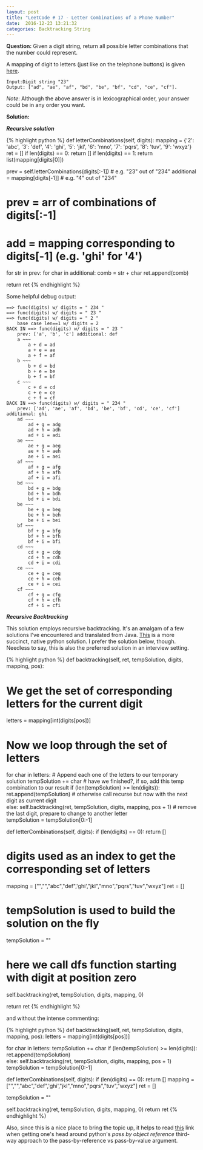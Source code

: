 ```yaml
---
layout: post
title: "LeetCode # 17 - Letter Combinations of a Phone Number"
date:  2016-12-23 13:21:32
categories: Backtracking String
---
```

**Question:**
Given a digit string, return all possible letter combinations that the number could represent.

A mapping of digit to letters (just like on the telephone buttons) is given [here](https://upload.wikimedia.org/wikipedia/commons/thumb/7/73/Telephone-keypad2.svg/200px-Telephone-keypad2.svg.png).

```
Input:Digit string "23"
Output: ["ad", "ae", "af", "bd", "be", "bf", "cd", "ce", "cf"].
```
*Note*: Although the above answer is in lexicographical order, your answer could be in any order you want.

**Solution:**

***Recursive solution***

{% highlight python %}
def letterCombinations(self, digits):
  mapping = {'2': 'abc', '3': 'def', '4': 'ghi', '5': 'jkl',
             '6': 'mno', '7': 'pqrs', '8': 'tuv', '9': 'wxyz'}
  ret = []
  if len(digits) == 0:
    return []
  if len(digits) == 1:
    return list(mapping[digits[0]])

  prev = self.letterCombinations(digits[:-1])     # e.g. "23" out of "234"
  additional = mapping[digits[-1]]                # e.g. "4" out of "234"

  # prev = arr of combinations of digits[:-1]
  # add = mapping corresponding to digits[-1] (e.g. 'ghi' for '4')
  for str in prev:
    for char in additional:
      comb = str + char
      ret.append(comb)

  return ret
{% endhighlight %}


Some helpful debug output:

```
==> func(digits) w/ digits = " 234 "
==> func(digits) w/ digits = " 23 "
==> func(digits) w/ digits = " 2 "
	base case len==1 w/ digits = 2
BACK IN ==> func(digits) w/ digits = " 23 "
	prev: ['a', 'b', 'c'] additional: def
	a ~~~
		a + d = ad
		a + e = ae
		a + f = af
	b ~~~
		b + d = bd
		b + e = be
		b + f = bf
	c ~~~
		c + d = cd
		c + e = ce
		c + f = cf
BACK IN ==> func(digits) w/ digits = " 234 "
	prev: ['ad', 'ae', 'af', 'bd', 'be', 'bf', 'cd', 'ce', 'cf'] additional: ghi
	ad ~~~
		ad + g = adg
		ad + h = adh
		ad + i = adi
	ae ~~~
		ae + g = aeg
		ae + h = aeh
		ae + i = aei
	af ~~~
		af + g = afg
		af + h = afh
		af + i = afi
	bd ~~~
		bd + g = bdg
		bd + h = bdh
		bd + i = bdi
	be ~~~
		be + g = beg
		be + h = beh
		be + i = bei
	bf ~~~
		bf + g = bfg
		bf + h = bfh
		bf + i = bfi
	cd ~~~
		cd + g = cdg
		cd + h = cdh
		cd + i = cdi
	ce ~~~
		ce + g = ceg
		ce + h = ceh
		ce + i = cei
	cf ~~~
		cf + g = cfg
		cf + h = cfh
		cf + i = cfi
```

***Recursive Backtracking***

This solution employs recursive backtracking. It's an amalgam of a few solutions I've encountered and translated from Java. [This](https://discuss.leetcode.com/topic/25559/simple-python-backtracking) is a more succinct, native python solution. I prefer the solution below, though. Needless to say, this is also the preferred solution in an interview setting. 

{% highlight python %}
def backtracking(self, ret, tempSolution, digits, mapping, pos):
  # We get the set of corresponding letters for the current digit
  letters = mapping[int(digits[pos])]

  # Now we loop through the set of letters
  for char in letters:
    # Append each one of the letters to our temporary solution
    tempSolution += char
    # have we finished?, if so, add this temp combination to our result
    if (len(tempSolution) >= len(digits)):
      ret.append(tempSolution)
    # otherwise call recurse but now with the next digit as current digit   
    else:
      self.backtracking(ret, tempSolution, digits, mapping, pos + 1)
    # remove the last digit, prepare to change to another letter  
    tempSolution = tempSolution[0:-1]

def letterCombinations(self, digits):
  if (len(digits) == 0):
    return []
  # digits used as an index to get the corresponding set of letters
  mapping = ["","","abc","def",'ghi',"jkl","mno","pqrs","tuv","wxyz"]
  ret = []

  # tempSolution is used to build the solution on the fly
  tempSolution = ""

  # here we call dfs function starting with digit at position zero
  self.backtracking(ret, tempSolution, digits, mapping, 0)

  return ret
{% endhighlight %}

and without the intense commenting:

{% highlight python %}
def backtracking(self, ret, tempSolution, digits, mapping, pos):
  letters = mapping[int(digits[pos])]

  for char in letters:
    tempSolution += char
    if (len(tempSolution) >= len(digits)):
      ret.append(tempSolution)  
    else:
      self.backtracking(ret, tempSolution, digits, mapping, pos + 1)
    tempSolution = tempSolution[0:-1]

def letterCombinations(self, digits):
  if (len(digits) == 0):
    return []
  mapping = ["","","abc","def",'ghi',"jkl","mno","pqrs","tuv","wxyz"]
  ret = []

  tempSolution = ""

  self.backtracking(ret, tempSolution, digits, mapping, 0)
  return ret
{% endhighlight %}

Also, since this is a nice place to bring the topic up, it helps to read [this](http://robertheaton.com/2014/02/09/pythons-pass-by-object-reference-as-explained-by-philip-k-dick/) link when getting one's head around python's *pass by object reference* third-way approach to the
pass-by-reference vs pass-by-value argument.
